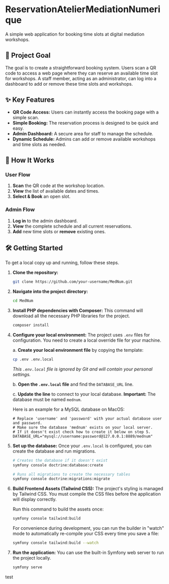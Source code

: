 # ReservationAtelierMediationNumerique

A simple web application for booking time slots at digital mediation workshops.

## 🎯 Project Goal

The goal is to create a straightforward booking system. Users scan a QR code to access a web page where they can reserve an available time slot for workshops. A staff member, acting as an administrator, can log into a dashboard to add or remove these time slots and workshops.

## ✨ Key Features

-   **QR Code Access:** Users can instantly access the booking page with a simple scan.
-   **Simple Booking:** The reservation process is designed to be quick and easy.
-   **Admin Dashboard:** A secure area for staff to manage the schedule.
-   **Dynamic Schedule:** Admins can add or remove available workshops and time slots as needed.

## 🚀 How It Works

### User Flow
1.  **Scan** the QR code at the workshop location.
2.  **View** the list of available dates and times.
3.  **Select & Book** an open slot.

### Admin Flow
1.  **Log in** to the admin dashboard.
2.  **View** the complete schedule and all current reservations.
3.  **Add** new time slots or **remove** existing ones.

## 🛠️ Getting Started

To get a local copy up and running, follow these steps.

1.  **Clone the repository:**
    ```sh
    git clone https://github.com/your-username/MedNum.git
    ```

2.  **Navigate into the project directory:**
    ```sh
    cd MedNum
    ```

3.  **Install PHP dependencies with Composer:**
    This command will download all the necessary PHP libraries for the project.
    ```sh
    composer install
    ```

4.  **Configure your local environment:**
    The project uses `.env` files for configuration. You need to create a local override file for your machine.

    a. **Create your local environment file** by copying the template:
    ```sh
    cp .env .env.local
    ```
    *This `.env.local` file is ignored by Git and will contain your personal settings.*

    b. **Open the `.env.local` file** and find the `DATABASE_URL` line.

    c. **Update the line** to connect to your local database. **Important:** The database must be named `mednum`.

    Here is an example for a MySQL database on MacOS:
    ```env
    # Replace 'username' and 'password' with your actual database user and password.
    # Make sure the database 'mednum' exists on your local server.
    # If it doesn't exist check how to create it below on step 5.
    DATABASE_URL="mysql://username:password@127.0.0.1:8889/mednum"
    ```

5.  **Set up the database:**
    Once your `.env.local` is configured, you can create the database and run migrations.
    ```sh
    # Creates the database if it doesn't exist
    symfony console doctrine:database:create

    # Runs all migrations to create the necessary tables
    symfony console doctrine:migrations:migrate
    ```

6.  **Build Frontend Assets (Tailwind CSS):**
    The project's styling is managed by Tailwind CSS. You must compile the CSS files before the application will display correctly.

    Run this command to build the assets once:
    ```sh
    symfony console tailwind:build
    ```

    For convenience during development, you can run the builder in "watch" mode to automatically re-compile your CSS every time you save a file:
    ```sh
    symfony console tailwind:build --watch
    ```

7.  **Run the application:**
    You can use the built-in Symfony web server to run the project locally.
    ```sh
    symfony serve
    ```



test
